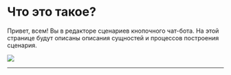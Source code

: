 
# Что это такое?
Привет, всем! 
Вы в редакторе сценариев кнопочного чат-бота. На этой странице будут описаны описания сущностей и процессов построения сценария. 


![](https://paper-attachments.dropbox.com/s_B0AE27D392033FD084B1ACDF67AAC14DE08877678B5029958C50D5BA1B931F71_1582810224204_Screenshot+2020-02-26+at+14.23.55.png)

----------

